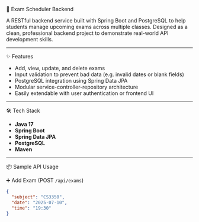  📅 Exam Scheduler Backend

A RESTful backend service built with Spring Boot and PostgreSQL to help students manage upcoming exams across multiple classes. Designed as a clean, professional backend project to demonstrate real-world API development skills.

---

 ✨ Features

- Add, view, update, and delete exams
- Input validation to prevent bad data (e.g. invalid dates or blank fields)
- PostgreSQL integration using Spring Data JPA
- Modular service-controller-repository architecture
- Easily extendable with user authentication or frontend UI

---

 🛠 Tech Stack

- **Java 17**
- **Spring Boot**
- **Spring Data JPA**
- **PostgreSQL**
- **Maven**

---

 📦 Sample API Usage

 ➕ Add Exam (POST `/api/exams`)
```json
{
  "subject": "CS3350",
  "date": "2025-07-10",
  "time": "19:30"
}
